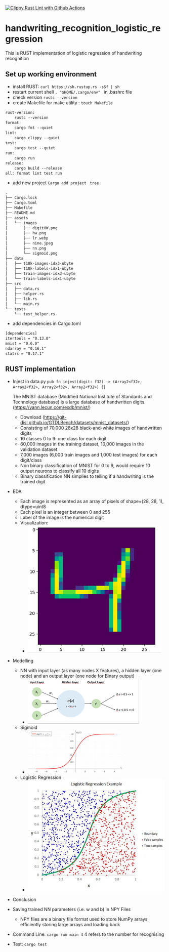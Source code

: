 [![Clippy Rust Lint with Github Actions](https://github.com/sktan888/handwriting_recognition_logistic_regression/actions/workflows/main.yml/badge.svg)](https://github.com/sktan888/handwriting_recognition_logistic_regression/actions/workflows/main.yml)

# handwriting_recognition_logistic_regression
This is RUST implementation of logistic regression of handwriting recognition


## Set up working environment
* install RUST: ```curl https://sh.rustup.rs -sSf | sh```
* restart current shell  ``` . "$HOME/.cargo/env"  ``` in .bashrc file
* check version ``` rustc --version ```
* create Makefile for make utility : ``` touch Makefile ```
``` 
rust-version:
	rustc --version
format:
	cargo fmt --quiet
lint:
	cargo clippy --quiet
test:
	cargo test --quiet
run:
	cargo run
release:
	cargo build --release
all: format lint test run
```
* add new project ```Cargo add project``` ``` tree.```
``` 
.
├── Cargo.lock
├── Cargo.toml
├── Makefile
├── README.md
├── assets
│   └── images
│       ├── digitHW.png
│       ├── hw.png
│       ├── lr.webp
│       ├── nine.jpeg
│       ├── nn.png
│       └── sigmoid.png
├── data
│   ├── t10k-images-idx3-ubyte
│   ├── t10k-labels-idx1-ubyte
│   ├── train-images-idx3-ubyte
│   └── train-labels-idx1-ubyte
├── src
│   ├── data.rs
│   ├── helper.rs
│   ├── lib.rs
│   └── main.rs
└── tests
    └── test_helper.rs
```
* add dependencies in Cargo.toml 
```
[dependencies]
itertools = "0.13.0"
mnist = "0.6.0"
ndarray = "0.16.1"
statrs = "0.17.1"
```


## RUST implementation
* Injest in data.py ``` pub fn injest(digit: f32) -> (Array2<f32>, Array2<f32>, Array2<f32>, Array2<f32>) {} ```

    The MNIST database (Modified National Institute of Standards and Technology database) is a large database of handwritten digits. (https://yann.lecun.com/exdb/mnist/)
    - Download (https://git-disl.github.io/GTDLBench/datasets/mnist_datasets/)
    - Consisting of 70,000 28x28 black-and-white images of handwritten digits
    - 10 classes 0 to 9: one class for each  digit
    - 60,000 images in the training dataset, 10,000 images in the validation dataset
    - 7,000 images (6,000 train images and 1,000 test images) for each digit/class
    - Non binary classification of MNIST for 0 to 9, would require 10 output neurons to classify all 10 digits
    - Binary classification NN simplies to telling if a handwriting is the trained digit

* EDA
    - Each image is represented as an array of pixels of shape=(28, 28, 1), dtype=uint8
    - Each pixel is an integer between 0 and 255 
    - Label of the image is the numerical digit
    - Visualization:
        - ![Handwriting](/assets/images/digitHW.png)

* Modelling
    - NN with input layer (as many nodes X features), a hidden layer (one node) and an output layer (one node for Binary output)
        - ![NN](/assets/images/nn.png)
    - Sigmoid
        - ![Sigmoid](/assets/images/sigmoid.png)
    - Logistic Regression
        - ![LogisticRegression](/assets/images/lr.webp) 
* Conclusion

* Saving trained NN parameters (i.e. w and b) in NPY Files
    - NPY files are a binary file format used to store NumPy arrays efficiently storing large arrays and loading back

* Command Line: ``` cargo run main 4 ``` 4 refers to the number for recognising 

* Test: ``` cargo test ```

